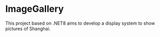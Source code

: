 # ImageGallery
This project based on .NET8 aims to develop a display system to show pictures of Shanghai.
